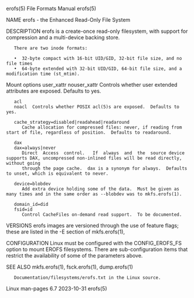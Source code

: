 erofs(5)							      File Formats Manual							      erofs(5)

NAME
       erofs - the Enhanced Read-Only File System

DESCRIPTION
       erofs is a create-once read-only filesystem, with support for compression and a multi-device backing store.

       There are two inode formats:

       •  32-byte compact with 16-bit UID/GID, 32-bit file size, and no file times
       •  64-byte extended with 32-bit UID/GID, 64-bit file size, and a modification time (st_mtim).

   Mount options
       user_xattr
       nouser_xattr
	      Controls whether user extended attributes are exposed.  Defaults to yes.

       acl
       noacl  Controls whether POSIX acl(5)s are exposed.  Defaults to yes.

       cache_strategy=disabled|readahead|readaround
	      Cache allocation for compressed files: never, if reading from start of file, regardless of position.  Defaults to readaround.

       dax
       dax=always|never
	      Direct  Access  control.	 If  always  and  the  source device supports DAX, uncompressed non-inlined files will be read directly, without going
	      through the page cache.  dax is a synonym for always.  Defaults to unset, which is equivalent to never.

       device=blobdev
	      Add extra device holding some of the data.  Must be given as many times and in the same order as --blobdev was to mkfs.erofs(1).

       domain_id=did
       fsid=id
	      Control CacheFiles on-demand read support.  To be documented.

VERSIONS
       erofs images are versioned through the use of feature flags; these are listed in the -E section of mkfs.erofs(1),

CONFIGURATION
       Linux must be configured with the CONFIG_EROFS_FS option to mount EROFS filesystems.  There are sub-configuration items that restrict the  availability
       of some of the parameters above.

SEE ALSO
       mkfs.erofs(1), fsck.erofs(1), dump.erofs(1)

       Documentation/filesystems/erofs.txt in the Linux source.

Linux man-pages 6.7							  2023-10-31								      erofs(5)
